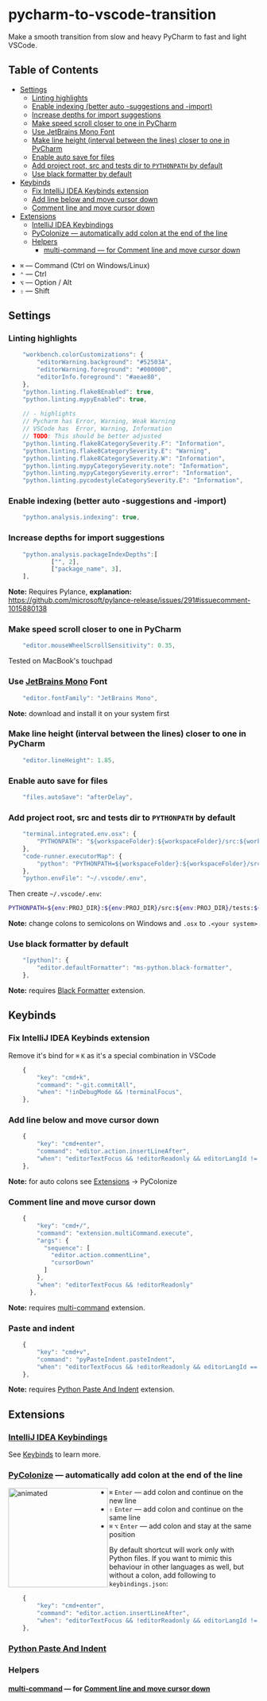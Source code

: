 # pycharm-to-vscode-transition

Make a smooth transition from slow and heavy PyCharm to fast and light VSCode.

<!-- START doctoc generated TOC please keep comment here to allow auto update -->
<!-- DON'T EDIT THIS SECTION, INSTEAD RE-RUN doctoc TO UPDATE -->
## Table of Contents

- [Settings](#settings)
  - [Linting highlights](#linting-highlights)
  - [Enable indexing (better auto -suggestions and -import)](#enable-indexing-better-auto--suggestions-and--import)
  - [Increase depths for import suggestions](#increase-depths-for-import-suggestions)
  - [Make speed scroll closer to one in PyCharm](#make-speed-scroll-closer-to-one-in-pycharm)
  - [Use JetBrains Mono Font](#use-jetbrains-mono-font)
  - [Make line height (interval between the lines) closer to one in PyCharm](#make-line-height-interval-between-the-lines-closer-to-one-in-pycharm)
  - [Enable auto save for files](#enable-auto-save-for-files)
  - [Add project root, src and tests dir to `PYTHONPATH` by default](#add-project-root-src-and-tests-dir-to-pythonpath-by-default)
  - [Use black formatter by default](#use-black-formatter-by-default)
- [Keybinds](#keybinds)
  - [Fix IntelliJ IDEA Keybinds extension](#fix-intellij-idea-keybinds-extension)
  - [Add line below and move cursor down](#add-line-below-and-move-cursor-down)
  - [Comment line and move cursor down](#comment-line-and-move-cursor-down)
- [Extensions](#extensions)
  - [IntelliJ IDEA Keybindings](#intellij-idea-keybindings)
  - [PyColonize — automatically add colon at the end of the line](#pycolonize--automatically-add-colon-at-the-end-of-the-line)
  - [Helpers](#helpers)
    - [multi-command — for Comment line and move cursor down](#multi-command--for-comment-line-and-move-cursor-down)

<!-- END doctoc generated TOC please keep comment here to allow auto update -->

- `⌘` — Command (Ctrl on Windows/Linux)
- `⌃` — Ctrl
- `⌥` — Option / Alt
- `⇧` — Shift

## Settings

### Linting highlights

```js
    "workbench.colorCustomizations": {
        "editorWarning.background": "#52503A",
        "editorWarning.foreground": "#000000",
        "editorInfo.foreground": "#aeae80",
    },
    "python.linting.flake8Enabled": true,
    "python.linting.mypyEnabled": true,
    
    // - highlights
    // Pycharm has Error, Warning, Weak Warning
    // VSCode has  Error, Warning, Information
    // TODO: This should be better adjusted
    "python.linting.flake8CategorySeverity.F": "Information",
    "python.linting.flake8CategorySeverity.E": "Warning",
    "python.linting.flake8CategorySeverity.W": "Information",
    "python.linting.mypyCategorySeverity.note": "Information",
    "python.linting.mypyCategorySeverity.error": "Information",
    "python.linting.pycodestyleCategorySeverity.E": "Information",
```

### Enable indexing (better auto -suggestions and -import)

```js
    "python.analysis.indexing": true,
```

### Increase depths for import suggestions

```js
    "python.analysis.packageIndexDepths":[
            ["", 2],
            ["package_name", 3],
    ],
```

**Note:** Requires Pylance, **explanation:** <https://github.com/microsoft/pylance-release/issues/291#issuecomment-1015880138>

### Make speed scroll closer to one in PyCharm

```js
    "editor.mouseWheelScrollSensitivity": 0.35,
```

Tested on MacBook's touchpad

### Use [JetBrains Mono](https://www.jetbrains.com/lp/mono/) Font

```js
    "editor.fontFamily": "JetBrains Mono",
```

**Note:** download and install it on your system first

### Make line height (interval between the lines) closer to one in PyCharm

```js
    "editor.lineHeight": 1.85,
```

### Enable auto save for files

```js
    "files.autoSave": "afterDelay",
```

### Add project root, src and tests dir to `PYTHONPATH` by default

```js
    "terminal.integrated.env.osx": {
        "PYTHONPATH": "${workspaceFolder}:${workspaceFolder}/src:${workspaceFolder}/tests"
    },
    "code-runner.executorMap": {
        "python": "PYTHONPATH=${workspaceFolder}:${workspaceFolder}/src:${workspaceFolder}/tests ${pythonPath} -u ${fullFileName}"
    },
    "python.envFile": "~/.vscode/.env",
```

Then create `~/.vscode/.env`:

```bash
PYTHONPATH=${env:PROJ_DIR}:${env:PROJ_DIR}/src:${env:PROJ_DIR}/tests:${env:PYTHONPATH}
```

**Note:** change colons to semicolons on Windows and `.osx` to `.<your system>`

### Use black formatter by default

```js
    "[python]": {
        "editor.defaultFormatter": "ms-python.black-formatter",
    },
```

**Note:** requires [Black Formatter](https://marketplace.visualstudio.com/items?itemName=ms-python.black-formatter) extension.

## Keybinds

### Fix IntelliJ IDEA Keybinds extension

Remove it's bind for `⌘` `K` as it's a special combination in VSCode

```js
    {
        "key": "cmd+k",
        "command": "-git.commitAll",
        "when": "!inDebugMode && !terminalFocus",
    },
```

### Add line below and move cursor down

```js
    {
        "key": "cmd+enter",
        "command": "editor.action.insertLineAfter",
        "when": "editorTextFocus && !editorReadonly && editorLangId != 'python'",
    },
```

**Note:** for auto colons see [Extensions](#extensions) -> PyColonize

### Comment line and move cursor down

```js
    {
        "key": "cmd+/",
        "command": "extension.multiCommand.execute",
        "args": {
          "sequence": [
            "editor.action.commentLine",
            "cursorDown"
          ]
        },
        "when": "editorTextFocus && !editorReadonly"
      },
```

**Note:** requires [multi-command](https://marketplace.visualstudio.com/items?itemName=ryuta46.multi-command) extension.

### Paste and indent

```js
    {
        "key": "cmd+v",
        "command": "pyPasteIndent.pasteIndent",
        "when": "editorTextFocus && !editorReadonly && editorLangId == 'python'"
    },
```

**Note:** requires [Python Paste And Indent](https://marketplace.visualstudio.com/items?itemName=hyesun.py-paste-indent) extension.

## Extensions

### [IntelliJ IDEA Keybindings](https://marketplace.visualstudio.com/items?itemName=k--kato.intellij-idea-keybindings)

See [Keybinds](#keybinds) to learn more.

### [PyColonize](https://marketplace.visualstudio.com/items?itemName=fertigt.pycolonize) — automatically add colon at the end of the line

<img align="left" width="200" alt="animated" src="https://user-images.githubusercontent.com/36469655/164995767-a37163c3-ddf0-400f-a45c-e85e5c798c40.gif">

- `⌘` `Enter` — add colon and continue on the new line
- `⇧` `Enter` — add colon and continue on the same line
- `⌘` `⌥` `Enter` — add colon and stay at the same position

By default shortcut will work only with Python files. If you want to mimic this behaviour in other languages as well, but without a colon, add following to `keybindings.json`:

```js
    {
        "key": "cmd+enter",
        "command": "editor.action.insertLineAfter",
        "when": "editorTextFocus && !editorReadonly && editorLangId != 'python'"
    },
```

### [Python Paste And Indent](https://marketplace.visualstudio.com/items?itemName=hyesun.py-paste-indent)

### Helpers

#### [multi-command](https://marketplace.visualstudio.com/items?itemName=ryuta46.multi-command) — for [Comment line and move cursor down](#comment-line-and-move-cursor-down)
